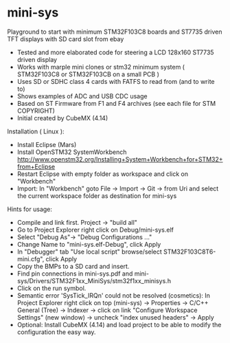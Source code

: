 # mini-sys
Playground to start with minimum STM32F103C8 boards and ST7735 driven TFT displays with SD card slot from ebay 

* Tested and more elaborated code for steering a LCD 128x160 ST7735 driven display
* Works with marple mini clones or stm32 minimum system ( STM32F103C8 or STM32F103CB on a small PCB )
* Uses SD or SDHC class 4 cards with FATFS to read from (and to write to)
* Shows examples of ADC and USB CDC usage
* Based on ST Firmware from F1 and F4 archives (see each file for STM COPYRIGHT)
* Initial created by CubeMX (4.14)

Installation ( Linux ):

* Install Eclipse (Mars)
* Install OpenSTM32 SystemWorkbench http://www.openstm32.org/Installing+System+Workbench+for+STM32+from+Eclipse
* Restart Eclipse with empty folder as workspace and click on "Workbench"
* Import: In "Workbench" goto File -> Import -> Git -> from Uri and select the current workspace folder as destination for mini-sys

Hints for usage:

* Compile and link first. Project -> "build all"
* Go to Project Explorer right click on Debug/mini-sys.elf
* Select "Debug As"-> "Debug Configurations ..."
* Change Name to "mini-sys.elf-Debug", click Apply
* In "Debugger" tab "Use local script" browse/select STM32F103C8T6-mini.cfg", click Apply
* Copy the BMPs to a SD card and insert.
* Find pin connections in mini-sys.pdf and mini-sys/Drivers/STM32F1xx_MiniSys/stm32f1xx_minisys.h 
* Click on the run symbol. 
* Semantic error 'SysTick_IRQn' could not be resolved (cosmetics):
 In Project Explorer right click on top (mini-sys) -> Properties -> C/C++ General (Tree) -> Indexer -> click on link "Configure Workspace Settings" (new window) -> uncheck "index unused headers" -> Apply
* Optional: Install CubeMX (4.14) and load project to be able to modify the configuration the easy way.  


     
